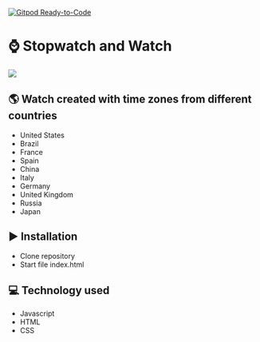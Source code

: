[![Gitpod Ready-to-Code](https://img.shields.io/badge/Gitpod-Ready--to--Code-blue?logo=gitpod)](https://gitpod.io/#https://github.com/EdersonDav/Stopwatch) 

<h1>&#8986 Stopwatch and Watch</h1>
<img src="Assets/img/gif.gif">
<h2>&#127758 Watch created with time zones from different countries</h2>
<ul>
  <li>United States</li>
  <li>Brazil</li>
  <li>France</li>
  <li>Spain</li>
  <li>China</li>
  <li>Italy</li>
  <li>Germany</li>
  <li>United Kingdom</li>
  <li>Russia</li>
  <li>Japan</li>
</ul>
<h2>&#9654 Installation</h2>
<ul>
  <li>Clone repository</li>
  <li>Start file index.html</li>
</ul>
<h2>&#128187 Technology used</h2>
<ul>
  <li>Javascript</li>
  <li>HTML</li>
  <li>CSS</li>
</ul>

